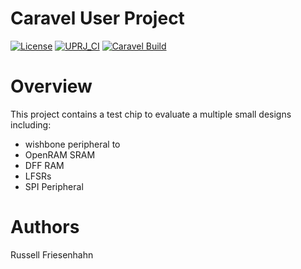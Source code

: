 # Caravel User Project

[![License](https://img.shields.io/badge/License-Apache%202.0-blue.svg)](https://opensource.org/licenses/Apache-2.0)
[![UPRJ_CI](https://github.com/efabless/caravel_project_example/actions/workflows/user_project_ci.yml/badge.svg)](https://github.com/efabless/caravel_project_example/actions/workflows/user_project_ci.yml)
[![Caravel Build](https://github.com/efabless/caravel_project_example/actions/workflows/caravel_build.yml/badge.svg)](https://github.com/efabless/caravel_project_example/actions/workflows/caravel_build.yml)

# Overview

This project contains a test chip to evaluate a multiple small designs including:
- wishbone peripheral to
 - OpenRAM SRAM
 - DFF RAM
- LFSRs
- SPI Peripheral

# Authors

Russell Friesenhahn
